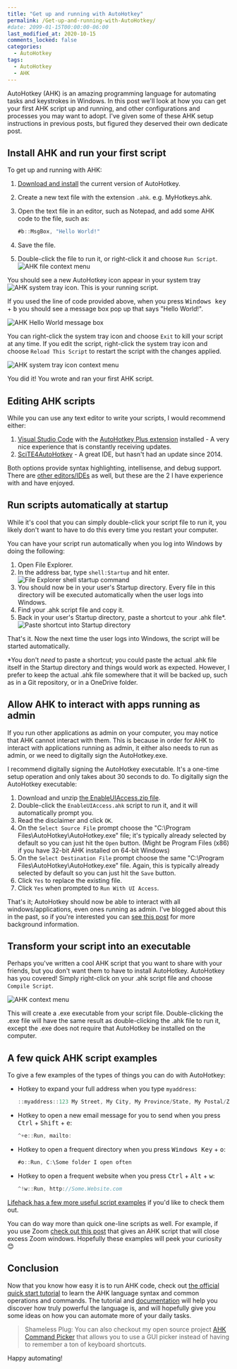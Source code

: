 ```yaml
---
title: "Get up and running with AutoHotkey"
permalink: /Get-up-and-running-with-AutoHotkey/
#date: 2099-01-15T00:00:00-06:00
last_modified_at: 2020-10-15
comments_locked: false
categories:
  - AutoHotkey
tags:
  - AutoHotkey
  - AHK
---
```


AutoHotkey (AHK) is an amazing programming language for automating tasks and keystrokes in Windows.
In this post we'll look at how you can get your first AHK script up and running, and other configurations and processes you may want to adopt.
I've given some of these AHK setup instructions in previous posts, but figured they deserved their own dedicate post.

## Install AHK and run your first script

To get up and running with AHK:

1. [Download and install](https://www.autohotkey.com) the current version of AutoHotkey.
1. Create a new text file with the extension `.ahk`. e.g. MyHotkeys.ahk.
1. Open the text file in an editor, such as Notepad, and add some AHK code to the file, such as:

    ```csharp
    #b::MsgBox, "Hello World!"
    ```

1. Save the file.
1. Double-click the file to run it, or right-click it and choose `Run Script`.
  ![AHK file context menu](/assets/Posts/2020-09-28-Get-up-and-running-with-AutoHotkey/AhkContextMenu.png)

You should see a new AutoHotkey icon appear in your system tray ![AHK system tray icon](/assets/Posts/2020-09-28-Get-up-and-running-with-AutoHotkey/AhkSystemTrayIcon.png).
This is your running script.

If you used the line of code provided above, when you press <kbd>Windows key</kbd> + <kbd>b</kbd> you should see a message box pop up that says "Hello World!".

![AHK Hello World message box](/assets/Posts/2020-09-28-Get-up-and-running-with-AutoHotkey/AhkHelloWorldMessageBox.png)

You can right-click the system tray icon and choose `Exit` to kill your script at any time.
If you edit the script, right-click the system tray icon and choose `Reload This Script` to restart the script with the changes applied.

![AHK system tray icon context menu](/assets/Posts/2020-09-28-Get-up-and-running-with-AutoHotkey/AhkSystemTrayIconContextMenu.png)

You did it!
You wrote and ran your first AHK script.

## Editing AHK scripts

While you can use any text editor to write your scripts, I would recommend either:

1. [Visual Studio Code](https://code.visualstudio.com/download) with the [AutoHotkey Plus extension](https://marketplace.visualstudio.com/items?itemName=cweijan.vscode-autohotkey-plus) installed - A very nice experience that is constantly receiving updates.
1. [SciTE4AutoHotkey](https://ahk4.net/user/fincs/scite4ahk/) - A great IDE, but hasn't had an update since 2014.

Both options provide syntax highlighting, intellisense, and debug support.
There are [other editors/IDEs](https://www.autohotkey.com/docs/commands/Edit.htm#Editors) as well, but these are the 2 I have experience with and have enjoyed.

## Run scripts automatically at startup

While it's cool that you can simply double-click your script file to run it, you likely don't want to have to do this every time you restart your computer.

You can have your script run automatically when you log into Windows by doing the following:

1. Open File Explorer.
1. In the address bar, type `shell:Startup` and hit enter.
  ![File Explorer shell startup command](/assets/Posts/2020-09-28-Get-up-and-running-with-AutoHotkey/FileExplorerShellStartupCommand.png)
1. You should now be in your user's Startup directory.
Every file in this directory will be executed automatically when the user logs into Windows.
1. Find your .ahk script file and copy it.
1. Back in your user's Startup directory, paste a shortcut to your .ahk file*.
  ![Paste shortcut into Startup directory](/assets/Posts/2020-09-28-Get-up-and-running-with-AutoHotkey/FileExplorerStartUpDirectory.png)

That's it.
Now the next time the user logs into Windows, the script will be started automatically.

*You don't _need_ to paste a shortcut; you could paste the actual .ahk file itself in the Startup directory and things would work as expected.
However, I prefer to keep the actual .ahk file somewhere that it will be backed up, such as in a Git repository, or in a OneDrive folder.

## Allow AHK to interact with apps running as admin

If you run other applications as admin on your computer, you may notice that AHK cannot interact with them.
This is because in order for AHK to interact with applications running as admin, it either also needs to run as admin, or we need to digitally sign the AutoHotkey.exe.

I recommend digitally signing the AutoHotkey executable.
It's a one-time setup operation and only takes about 30 seconds to do.
To digitally sign the AutoHotkey executable:

1. Download and unzip [the EnableUIAccess.zip file](/assets/Posts/2020-09-28-Get-up-and-running-with-AutoHotkey/EnableUIAccess.zip).
1. Double-click the `EnableUIAccess.ahk` script to run it, and it will automatically prompt you.
1. Read the disclaimer and click `OK`.
1. On the `Select Source File` prompt choose the "C:\Program Files\AutoHotkey\AutoHotkey.exe" file; it's typically already selected by default so you can just hit the `Open` button. (Might be Program Files (x86) if you have 32-bit AHK installed on 64-bit Windows)
1. On the `Select Destination File` prompt choose the same "C:\Program Files\AutoHotkey\AutoHotkey.exe" file. Again, this is typically already selected by default so you can just hit the `Save` button.
1. Click `Yes` to replace the existing file.
1. Click `Yes` when prompted to `Run With UI Access`.

That's it; AutoHotkey should now be able to interact with all windows/applications, even ones running as admin.
I've blogged about this in the past, so if you're interested you can [see this post](/get-autohotkey-to-interact-with-admin-windows-without-running-ahk-script-as-admin) for more background information.

## Transform your script into an executable

Perhaps you've written a cool AHK script that you want to share with your friends, but you don't want them to have to install AutoHotkey.
AutoHotkey has you covered!
Simply right-click on your .ahk script file and choose `Compile Script`.

![AHK context menu](/assets/Posts/2020-09-28-Get-up-and-running-with-AutoHotkey/AhkContextMenu.png)

This will create a .exe executable from your script file.
Double-clicking the .exe file will have the same result as double-clicking the .ahk file to run it, except the .exe does not require that AutoHotkey be installed on the computer.

## A few quick AHK script examples

To give a few examples of the types of things you can do with AutoHotkey:

- Hotkey to expand your full address when you type `myaddress`:

  ```csharp
  ::myaddress::123 My Street, My City, My Province/State, My Postal/Zip Code, My Country
  ```

- Hotkey to open a new email message for you to send when you press <kbd>Ctrl</kbd> + <kbd>Shift</kbd> + <kbd>e</kbd>:

  ```csharp
  ^+e::Run, mailto:
  ```

- Hotkey to open a frequent directory when you press <kbd>Windows Key</kbd> + <kbd>o</kbd>:

  ```csharp
  #o::Run, C:\Some folder I open often
  ```

- Hotkey to open a frequent website when you press <kbd>Ctrl</kbd> + <kbd>Alt</kbd> + <kbd>w</kbd>:

  ```csharp
  ^!w::Run, http://Some.Website.com
  ```

[Lifehack has a few more useful script examples](https://www.lifehack.org/articles/featured/10-ways-to-use-autohotkey-to-rock-your-keyboard.html) if you'd like to check them out.

You can do way more than quick one-line scripts as well.
For example, if you use Zoom [check out this post](/Close-those-superfluous-Zoom-windows-automatically) that gives an AHK script that will close excess Zoom windows.
Hopefully these examples will peek your curiosity 😊

## Conclusion

Now that you know how easy it is to run AHK code, check out [the official quick start tutorial](https://www.autohotkey.com/docs/Tutorial.htm) to learn the AHK language syntax and common operations and commands.
The tutorial and [documentation](https://www.autohotkey.com/docs/AutoHotkey.htm) will help you discover how truly powerful the language is, and will hopefully give you some ideas on how you can automate more of your daily tasks.

> Shameless Plug: You can also checkout my open source project [AHK Command Picker](https://github.com/deadlydog/AHKCommandPicker) that allows you to use a GUI picker instead of having to remember a ton of keyboard shortcuts.

Happy automating!
